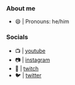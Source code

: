 ### About  me
- 😄 | Pronouns: he/him



### Socials
- 📺 | [youtube](https://www.youtube.com/channel/UCV5LtpksdP7IhjjfbEDnojg?view_as=subscriber)
- 📷 | [instagram](https://instagram.com/chrwome)
- 🎥 | [twitch](https://twitch.tv/chrome1k)
- 🐦 | [twitter](https://twitter.com/chrwome)
